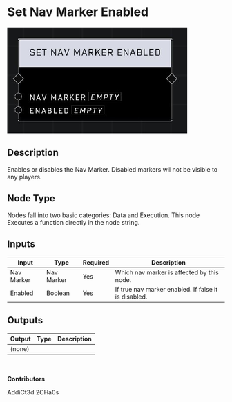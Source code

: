 # Set Nav Marker Enabled
![](../../../.gitbook/assets/set-nav-marker-enabled.JPG)
## Description
Enables or disables the Nav Marker. Disabled markers wil not be visible to any players.

## Node Type
Nodes fall into two basic categories: Data and Execution. This node Executes a function directly in the node string.

## Inputs
| Input | Type | Required | Description |
|------------------|------------------|----------|--------------------------------------------------------------|
| Nav Marker | Nav Marker | Yes | Which nav marker is affected by this node. |
| Enabled | Boolean | Yes | If true nav marker enabled. If false it is disabled. |

## Outputs
| Output | Type | Description |
|------------------|------------------|--------------------------------------------------------------|
| (none) | | |

\
\
**Contributors**

AddiCt3d 2CHa0s